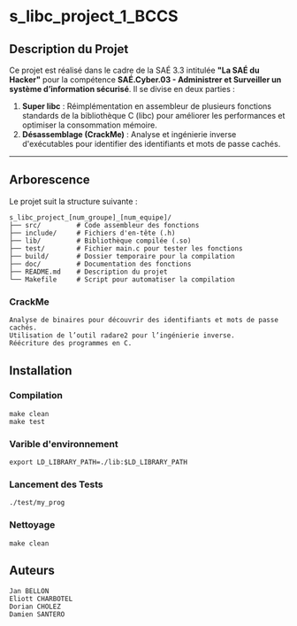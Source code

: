 # s_libc_project_1_BCCS

## Description du Projet

Ce projet est réalisé dans le cadre de la SAÉ 3.3 intitulée **"La SAÉ du Hacker"** pour la compétence **SAÉ.Cyber.03 - Administrer et Surveiller un système d’information sécurisé**. Il se divise en deux parties :

1. **Super libc** : Réimplémentation en assembleur de plusieurs fonctions standards de la bibliothèque C (libc) pour améliorer les performances et optimiser la consommation mémoire.
2. **Désassemblage (CrackMe)** : Analyse et ingénierie inverse d'exécutables pour identifier des identifiants et mots de passe cachés.

---

## Arborescence

Le projet suit la structure suivante :

```plaintext
s_libc_project_[num_groupe]_[num_equipe]/
├── src/         # Code assembleur des fonctions
├── include/     # Fichiers d'en-tête (.h)
├── lib/         # Bibliothèque compilée (.so)
├── test/        # Fichier main.c pour tester les fonctions
├── build/       # Dossier temporaire pour la compilation
├── doc/         # Documentation des fonctions
├── README.md    # Description du projet
└── Makefile     # Script pour automatiser la compilation
```

### CrackMe

    Analyse de binaires pour découvrir des identifiants et mots de passe cachés.
    Utilisation de l’outil radare2 pour l’ingénierie inverse.
    Réécriture des programmes en C.

## Installation
### Compilation
    make clean
    make test
    
### Varible d'environnement
    export LD_LIBRARY_PATH=./lib:$LD_LIBRARY_PATH

### Lancement des Tests
    ./test/my_prog

### Nettoyage
    make clean

## Auteurs

    Jan BELLON
    Eliott CHARBOTEL
    Dorian CHOLEZ
    Damien SANTERO